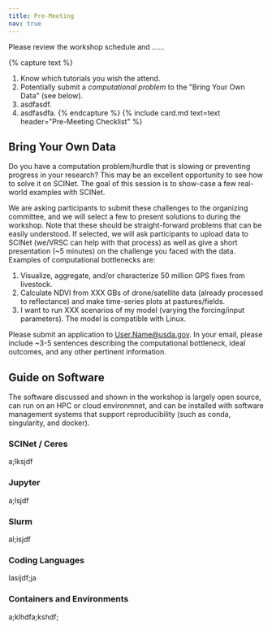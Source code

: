 ```yaml
---
title: Pre-Meeting
nav: true
--- 
```


Please review the workshop schedule and ......

{% capture text %}
1. Know which tutorials you wish the attend.
2. Potentially submit a *computational problem* to the "Bring Your Own Data" (see below).
3. asdfasdf.
4. asdfasdfa.
{% endcapture %}
{% include card.md text=text header="Pre-Meeting Checklist" %}

## Bring Your Own Data

Do you have a computation problem/hurdle that is slowing or preventing progress in your research? This may be an excellent opportunity to see how to solve it on SCINet. The goal of this session is to show-case a few real-world examples with SCINet.

We are asking participants to submit these challenges to the organizing committee, and we will select a few to present solutions to during the workshop. Note that these should be straight-forward problems that can be easily understood. If selected, we will ask participants to upload data to SCINet (we/VRSC can help with that process) as well as give a short presentation (~5 minutes) on the challenge you faced with the data. Examples of computational bottlenecks are:

  1. Visualize, aggregate, and/or characterize 50 million GPS fixes from livestock.
  2. Calculate NDVI from XXX GBs of drone/satellite data (already processed to reflectance) and make time-series plots at pastures/fields.
  3. I want to run XXX scenarios of my model (varying the forcing/input parameters). The model is compatible with Linux.

Please submit an application to User.Name@usda.gov. In your email, please include ~3-5 sentences describing the computational bottleneck, ideal outcomes, and any other pertinent information.


## Guide on Software

The software discussed and shown in the workshop is largely open source, can run on an HPC or cloud environmnet, and can be installed with software management systems that support reproducibility (such as conda, singularity, and docker).

### SCINet / Ceres

a;lksjdf

### Jupyter

a;lsjdf

### Slurm

al;isjdf

### Coding Languages

lasijdf;ja

### Containers and Environments

a;klhdfa;kshdf;